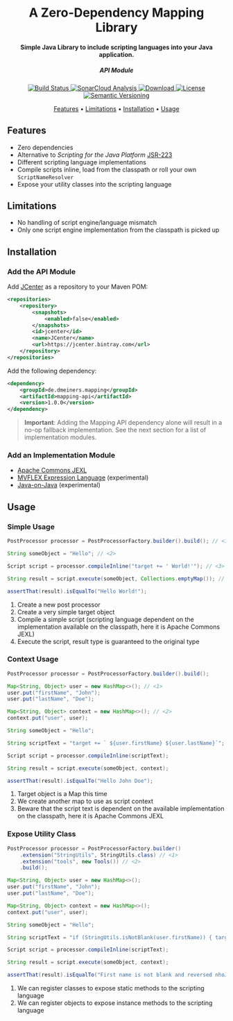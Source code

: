 <h1 align="center">A Zero-Dependency Mapping Library</h1>
<h4 align="center">Simple Java Library to include scripting languages into your Java application.</h4>
<h5 align="center">API Module</h5>

<p align="center">
  <a href="https://travis-ci.com/dmeiners88/mapping-api">
    <img src="https://travis-ci.com/dmeiners88/mapping-api.svg?branch=develop"
         alt="Build Status">
  </a>
  <a href="https://sonarcloud.io/dashboard?id=de.dmeiners.mapping%3Amapping-api">
    <img src="https://sonarcloud.io/api/project_badges/measure?project=de.dmeiners.mapping%3Amapping-api&metric=alert_status" alt="SonarCloud Analysis">
  </a>
  <a href="https://bintray.com/dmeiners/mapping/mapping-api/_latestVersion">
    <img src="https://api.bintray.com/packages/dmeiners/mapping/mapping-api/images/download.svg" alt="Download">
  </a>
  <a href="https://github.com/dmeiners88/mapping-api/blob/develop/LICENSE">
    <img src="https://img.shields.io/github/license/dmeiners88/mapping-api.svg" alt="License">
  </a>
  <a href="https://semver.org/spec/v2.0.0.html">
    <img src="https://img.shields.io/badge/semver-2.0.0-brightgreen.svg" alt="Semantic Versioning">
  </a>
</p>

<p align="center">
  <a href="#features">Features</a> •
  <a href="#limitations">Limitations</a> •
  <a href="#installation">Installation</a> •
  <a href="#usage">Usage</a>
</p>

## Features
* Zero dependencies
* Alternative to _Scripting for the Java Platform_ [JSR-223](https://jcp.org/en/jsr/detail?id=223)
* Different scripting language implementations
* Compile scripts inline, load from the classpath or roll your own `ScriptNameResolver`
* Expose your utility classes into the scripting language

## Limitations
* No handling of script engine/language mismatch
* Only one script engine implementation from the classpath is picked up

## Installation

### Add the API Module
Add [JCenter](https://bintray.com/bintray/jcenter) as a repository to your Maven POM:
```xml
<repositories>
    <repository>
        <snapshots>
            <enabled>false</enabled>
        </snapshots>
        <id>jcenter</id>
        <name>JCenter</name>
        <url>https://jcenter.bintray.com</url>
    </repository>
</repositories>
```

Add the following dependency:
```xml
<dependency>
    <groupId>de.dmeiners.mapping</groupId>
    <artifactId>mapping-api</artifactId>
    <version>1.0.0</version>
</dependency>
```

> **Important**: Adding the Mapping API dependency alone will result in a no-op fallback implementation. See the next section for a list of implementation modules.

### Add an Implementation Module
* [Apache Commons JEXL](https://github.com/dmeiners88/mapping-impl-jexl)
* [MVFLEX Expression Language](https://github.com/dmeiners88/mapping-impl-mvel) (experimental)
* [Java-on-Java](https://github.com/dmeiners88/mapping-impl-java) (experimental)

## Usage

### Simple Usage

```java
PostProcessor processor = PostProcessorFactory.builder().build(); // <1>

String someObject = "Hello"; // <2>

Script script = processor.compileInline("target += ' World!'"); // <3>

String result = script.execute(someObject, Collections.emptyMap()); // <4>

assertThat(result).isEqualTo("Hello World!");
```
1. Create a new post processor
2. Create a very simple target object
3. Compile a simple script (scripting language dependent on the implementation available on the classpath, here it is Apache Commons JEXL)
4. Execute the script, result type is guaranteed to the original type

### Context Usage

```java
PostProcessor processor = PostProcessorFactory.builder().build();

Map<String, Object> user = new HashMap<>(); // <1>
user.put("firstName", "John");
user.put("lastName", "Doe");

Map<String, Object> context = new HashMap<>(); // <2>
context.put("user", user);

String someObject = "Hello";

String scriptText = "target += ` ${user.firstName} ${user.lastName}`"; // <3>

Script script = processor.compileInline(scriptText);

String result = script.execute(someObject, context);

assertThat(result).isEqualTo("Hello John Doe");
```
1. Target object is a Map this time
2. We create another map to use as script context
3. Beware that the script text is dependent on the available implementation on the classpath, here it is Apache Commons JEXL

### Expose Utility Class

```java
PostProcessor processor = PostProcessorFactory.builder()
    .extension("StringUtils", StringUtils.class) // <1>
    .extension("tools", new Tools()) // <2>
    .build();

Map<String, Object> user = new HashMap<>();
user.put("firstName", "John");
user.put("lastName", "Doe");

Map<String, Object> context = new HashMap<>();
context.put("user", user);

String someObject = "Hello";

String scriptText = "if (StringUtils.isNotBlank(user.firstName)) { target = 'First name is not blank and reversed ' + tools.reverse(user.firstName); }"; // <2>

Script script = processor.compileInline(scriptText);

String result = script.execute(someObject, context);

assertThat(result).isEqualTo("First name is not blank and reversed nhoJ");
```
1. We can register classes to expose static methods to the scripting language
2. We can register objects to expose instance methods to the scripting language